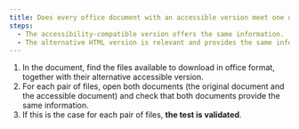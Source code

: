 ```yaml
---
title: Does every office document with an accessible version meet one of these conditions?
steps:
  - The accessibility-compatible version offers the same information.
  - The alternative HTML version is relevant and provides the same information.
---
```


1. In the document, find the files available to download in office format, together with their alternative accessible version.
2. For each pair of files, open both documents (the original document and the accessible document) and check that both documents provide the same information.
3. If this is the case for each pair of files, **the test is validated**.
